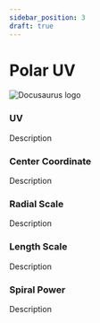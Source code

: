 ```yaml
---
sidebar_position: 3
draft: true
---
```


# Polar UV

![Docusaurus logo](/img/CirclelogoBig.png)

### UV

Description

### Center Coordinate

Description

### Radial Scale

Description

### Length Scale

Description

### Spiral Power

Description